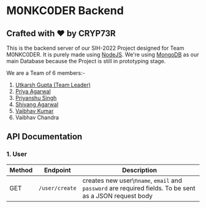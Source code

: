 # M0NKC0DER Backend
## Crafted with ❤️ by CRYP73R

This is the backend server of our SIH-2022 Project designed for Team M0NKC0DER. It is purely made using [NodeJS](https://nodejs.org/). We're using [MongoDB](https://www.mongodb.com/) as our main Database because the Project is still in prototyping stage.

We are a Team of 6 members:-
1. [Utkarsh Gupta (Team Leader)](https://github.com/utkarshguptaa)
2. [Priya Agarwal](https://github.com/Priya2501)
3. [Priyanshu Singh](https://github.com/cryp73r)
4. [Shivang Agarwal](https://github.com/Shivang-Agarwal11)
5. [Vaibhav Kumar](https://github.com/vaibhav6900)
6. Vaibhav Chandra

## API Documentation

### 1. User

| Method | Endpoint | Description |
| ------ | -------- | ----------- |
| GET | `/user/create` | creates new user\n`name`, `email` and `password` are required fields. To be sent as a JSON request body |